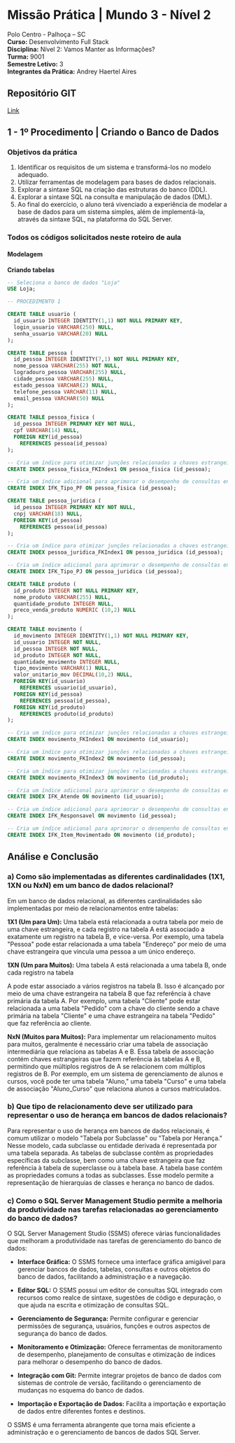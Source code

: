 # Missão Prática | Mundo 3 - Nível 2

Polo Centro - Palhoça – SC  
**Curso:** Desenvolvimento Full Stack  
**Disciplina:** Nível 2: Vamos Manter as Informações?  
**Turma:** 9001  
**Semestre Letivo:** 3  
**Integrantes da Prática:** Andrey Haertel Aires  

## Repositório GIT
[Link](https://github.com/AndreyHaires/MissaoPraticaMundo3_N2)

## 1 - 1º Procedimento | Criando o Banco de Dados

### Objetivos da prática

1. Identificar os requisitos de um sistema e transformá-los no modelo adequado.
2. Utilizar ferramentas de modelagem para bases de dados relacionais.
3. Explorar a sintaxe SQL na criação das estruturas do banco (DDL).
4. Explorar a sintaxe SQL na consulta e manipulação de dados (DML).
5. Ao final do exercício, o aluno terá vivenciado a experiência de modelar a base de dados para um sistema simples, além de implementá-la, através da sintaxe SQL, na plataforma do SQL Server.

### Todos os códigos solicitados neste roteiro de aula

#### Modelagem

**Criando tabelas**

```sql
-- Seleciona o banco de dados "Loja"
USE Loja;

-- PROCEDIMENTO 1

CREATE TABLE usuario (
  id_usuario INTEGER IDENTITY(1,1) NOT NULL PRIMARY KEY,
  login_usuario VARCHAR(250) NULL,
  senha_usuario VARCHAR(20) NULL
);

CREATE TABLE pessoa (
  id_pessoa INTEGER IDENTITY(7,1) NOT NULL PRIMARY KEY,
  nome_pessoa VARCHAR(255) NOT NULL,
  logradouro_pessoa VARCHAR(255) NULL,
  cidade_pessoa VARCHAR(255) NULL,
  estado_pessoa VARCHAR(2) NULL,
  telefone_pessoa VARCHAR(11) NULL,
  email_pessoa VARCHAR(50) NULL
);

CREATE TABLE pessoa_fisica (
  id_pessoa INTEGER PRIMARY KEY NOT NULL,
  cpf VARCHAR(14) NULL,
  FOREIGN KEY(id_pessoa)
    REFERENCES pessoa(id_pessoa)
);

-- Cria um índice para otimizar junções relacionadas a chaves estrangeiras na tabela pessoa_fisica.
CREATE INDEX pessoa_fisica_FKIndex1 ON pessoa_fisica (id_pessoa);

-- Cria um índice adicional para aprimorar o desempenho de consultas envolvendo a tabela pessoa_fisica e a coluna id_pessoa.
CREATE INDEX IFK_Tipo_PF ON pessoa_fisica (id_pessoa);

CREATE TABLE pessoa_juridica (
  id_pessoa INTEGER PRIMARY KEY NOT NULL,
  cnpj VARCHAR(18) NULL,
  FOREIGN KEY(id_pessoa)
    REFERENCES pessoa(id_pessoa)
);

-- Cria um índice para otimizar junções relacionadas a chaves estrangeiras na tabela pessoa_juridica.
CREATE INDEX pessoa_juridica_FKIndex1 ON pessoa_juridica (id_pessoa);

-- Cria um índice adicional para aprimorar o desempenho de consultas envolvendo a tabela pessoa_juridica e a coluna id_pessoa.
CREATE INDEX IFK_Tipo_PJ ON pessoa_juridica (id_pessoa);

CREATE TABLE produto (
  id_produto INTEGER NOT NULL PRIMARY KEY,
  nome_produto VARCHAR(255) NULL,
  quantidade_produto INTEGER NULL,
  preco_venda_produto NUMERIC (10,2) NULL
);

CREATE TABLE movimento (
  id_movimento INTEGER IDENTITY(1,1) NOT NULL PRIMARY KEY,
  id_usuario INTEGER NOT NULL,
  id_pessoa INTEGER NOT NULL,
  id_produto INTEGER NOT NULL,
  quantidade_movimento INTEGER NULL,
  tipo_movimento VARCHAR(1) NULL,
  valor_unitario_mov DECIMAL(10,2) NULL,
  FOREIGN KEY(id_usuario)
    REFERENCES usuario(id_usuario),
  FOREIGN KEY(id_pessoa)
    REFERENCES pessoa(id_pessoa),
  FOREIGN KEY(id_produto)
    REFERENCES produto(id_produto)
);

-- Cria um índice para otimizar junções relacionadas a chaves estrangeiras com a tabela usuário na tabela movimento.
CREATE INDEX movimento_FKIndex1 ON movimento (id_usuario);

-- Cria um índice para otimizar junções relacionadas a chaves estrangeiras com a tabela pessoa na tabela movimento.
CREATE INDEX movimento_FKIndex2 ON movimento (id_pessoa);

-- Cria um índice para otimizar junções relacionadas a chaves estrangeiras com a tabela produto na tabela movimento.
CREATE INDEX movimento_FKIndex3 ON movimento (id_produto);

-- Cria um índice adicional para aprimorar o desempenho de consultas envolvendo a tabela movimento e a coluna id_usuario.
CREATE INDEX IFK_Atende ON movimento (id_usuario);

-- Cria um índice adicional para aprimorar o desempenho de consultas envolvendo a tabela movimento e a coluna id_pessoa.
CREATE INDEX IFK_Responsavel ON movimento (id_pessoa);

-- Cria um índice adicional para aprimorar o desempenho de consultas envolvendo a tabela movimento e a coluna id_produto.
CREATE INDEX IFK_Item_Movimentado ON movimento (id_produto);
```

## Análise e Conclusão

### a) Como são implementadas as diferentes cardinalidades (1X1, 1XN ou NxN) em um banco de dados relacional?

Em um banco de dados relacional, as diferentes cardinalidades são implementadas por meio de relacionamentos entre tabelas:

**1X1 (Um para Um):** Uma tabela está relacionada a outra tabela por meio de uma chave estrangeira, e cada registro na tabela A está associado a exatamente um registro na tabela B, e vice-versa. Por exemplo, uma tabela "Pessoa" pode estar relacionada a uma tabela "Endereço" por meio de uma chave estrangeira que vincula uma pessoa a um único endereço.

**1XN (Um para Muitos):** Uma tabela A está relacionada a uma tabela B, onde cada registro na tabela

 A pode estar associado a vários registros na tabela B. Isso é alcançado por meio de uma chave estrangeira na tabela B que faz referência à chave primária da tabela A. Por exemplo, uma tabela "Cliente" pode estar relacionada a uma tabela "Pedido" com a chave do cliente sendo a chave primária na tabela "Cliente" e uma chave estrangeira na tabela "Pedido" que faz referência ao cliente.

**NxN (Muitos para Muitos):** Para implementar um relacionamento muitos para muitos, geralmente é necessário criar uma tabela de associação intermediária que relaciona as tabelas A e B. Essa tabela de associação contém chaves estrangeiras que fazem referência às tabelas A e B, permitindo que múltiplos registros de A se relacionem com múltiplos registros de B. Por exemplo, em um sistema de gerenciamento de alunos e cursos, você pode ter uma tabela "Aluno," uma tabela "Curso" e uma tabela de associação "Aluno_Curso" que relaciona alunos a cursos matriculados.

### b) Que tipo de relacionamento deve ser utilizado para representar o uso de herança em bancos de dados relacionais?

Para representar o uso de herança em bancos de dados relacionais, é comum utilizar o modelo "Tabela por Subclasse" ou "Tabela por Herança." Nesse modelo, cada subclasse ou entidade derivada é representada por uma tabela separada. As tabelas de subclasse contêm as propriedades específicas da subclasse, bem como uma chave estrangeira que faz referência à tabela de superclasse ou à tabela base. A tabela base contém as propriedades comuns a todas as subclasses. Esse modelo permite a representação de hierarquias de classes e herança no banco de dados.

### c) Como o SQL Server Management Studio permite a melhoria da produtividade nas tarefas relacionadas ao gerenciamento do banco de dados?

O SQL Server Management Studio (SSMS) oferece várias funcionalidades que melhoram a produtividade nas tarefas de gerenciamento do banco de dados:

- **Interface Gráfica:** O SSMS fornece uma interface gráfica amigável para gerenciar bancos de dados, tabelas, consultas e outros objetos do banco de dados, facilitando a administração e a navegação.

- **Editor SQL:** O SSMS possui um editor de consultas SQL integrado com recursos como realce de sintaxe, sugestões de código e depuração, o que ajuda na escrita e otimização de consultas SQL.

- **Gerenciamento de Segurança:** Permite configurar e gerenciar permissões de segurança, usuários, funções e outros aspectos de segurança do banco de dados.

- **Monitoramento e Otimização:** Oferece ferramentas de monitoramento de desempenho, planejamento de consultas e otimização de índices para melhorar o desempenho do banco de dados.

- **Integração com Git:** Permite integrar projetos de banco de dados com sistemas de controle de versão, facilitando o gerenciamento de mudanças no esquema do banco de dados.

- **Importação e Exportação de Dados:** Facilita a importação e exportação de dados entre diferentes fontes e destinos.

O SSMS é uma ferramenta abrangente que torna mais eficiente a administração e o gerenciamento de bancos de dados SQL Server.
